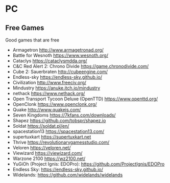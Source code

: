 # PC

## Free Games

Good games that are free

- Armagetron <http://www.armagetronad.org/>
- Battle for Wesnoth <https://www.wesnoth.org/>
- Cataclys <https://cataclysmdda.org/>
- C&C Red Alert 2: Chrono Divide <https://game.chronodivide.com/>
- Cube 2: Sauerbraten <http://cubeengine.com/>
- Endless-sky <https://endless-sky.github.io/>
- Civilization <http://www.freeciv.org/>
- Mindustry <https://anuke.itch.io/mindustry>
- nethack <https://www.nethack.org/>
- Open Transport Tycoon Deluxe (OpenTTD) <https://www.openttd.org/>
- OpenClonk <https://www.openclonk.org/>
- Quake <http://www.quakejs.com/>
- Seven Kingdoms <https://7kfans.com/downloads/>
- Shapez <https://github.com/tobspr/shapez.io>
- Soldat <https://soldat.pl/en/>
- spacestation13 <https://spacestation13.com/>
- supertuxkart <https://supertuxkart.net>
- Thrive <https://revolutionarygamesstudio.com/>
- Veloren <https://veloren.net/>
- Viewizard <https://viewizard.com/>
- Warzone 2100 <https://wz2100.net/>
- YuGiOh (Project Ignis: EDOPro): <https://github.com/ProjectIgnis/EDOPro>
- Endless Sky: <https://endless-sky.github.io/>
- Widelands: <https://github.com/widelands/widelands>
